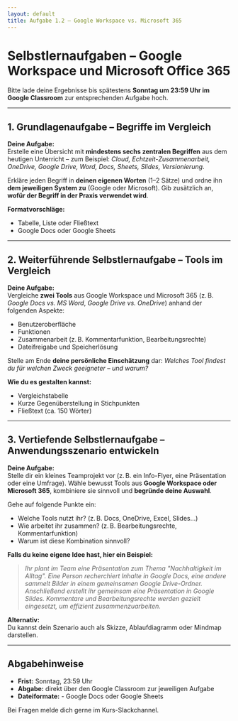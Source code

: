 ```yaml
---
layout: default
title: Aufgabe 1.2 – Google Workspace vs. Microsoft 365
---
```



# Selbstlernaufgaben – Google Workspace und Microsoft Office 365

Bitte lade deine Ergebnisse bis spätestens **Sonntag um 23:59 Uhr im Google Classroom** zur entsprechenden Aufgabe hoch.

---

## 1. Grundlagenaufgabe – Begriffe im Vergleich  

**Deine Aufgabe:**  
Erstelle eine Übersicht mit **mindestens sechs zentralen Begriffen** aus dem heutigen Unterricht – zum Beispiel: *Cloud, Echtzeit-Zusammenarbeit, OneDrive, Google Drive, Word, Docs, Sheets, Slides, Versionierung*.

Erkläre jeden Begriff in **deinen eigenen Worten** (1–2 Sätze) und ordne ihn **dem jeweiligen System zu** (Google oder Microsoft). Gib zusätzlich an, **wofür der Begriff in der Praxis verwendet wird**.

**Formatvorschläge:**  
- Tabelle, Liste oder Fließtext  
- Google Docs oder Google Sheets

---

## 2. Weiterführende Selbstlernaufgabe – Tools im Vergleich  

**Deine Aufgabe:**  
Vergleiche **zwei Tools** aus Google Workspace und Microsoft 365 (z. B. *Google Docs vs. MS Word*, *Google Drive vs. OneDrive*) anhand der folgenden Aspekte:

- Benutzeroberfläche  
- Funktionen  
- Zusammenarbeit (z. B. Kommentarfunktion, Bearbeitungsrechte)  
- Dateifreigabe und Speicherlösung

Stelle am Ende **deine persönliche Einschätzung** dar: *Welches Tool findest du für welchen Zweck geeigneter – und warum?*

**Wie du es gestalten kannst:**  
- Vergleichstabelle  
- Kurze Gegenüberstellung in Stichpunkten  
- Fließtext (ca. 150 Wörter)

---

## 3. Vertiefende Selbstlernaufgabe – Anwendungsszenario entwickeln  

**Deine Aufgabe:**  
Stelle dir ein kleines Teamprojekt vor (z. B. ein Info-Flyer, eine Präsentation oder eine Umfrage). Wähle bewusst Tools aus **Google Workspace oder Microsoft 365**, kombiniere sie sinnvoll und **begründe deine Auswahl**.

Gehe auf folgende Punkte ein:

- Welche Tools nutzt ihr? (z. B. Docs, OneDrive, Excel, Slides…)  
- Wie arbeitet ihr zusammen? (z. B. Bearbeitungsrechte, Kommentarfunktion)  
- Warum ist diese Kombination sinnvoll?

**Falls du keine eigene Idee hast, hier ein Beispiel:**  
> *Ihr plant im Team eine Präsentation zum Thema "Nachhaltigkeit im Alltag". Eine Person recherchiert Inhalte in Google Docs, eine andere sammelt Bilder in einem gemeinsamen Google Drive-Ordner. Anschließend erstellt ihr gemeinsam eine Präsentation in Google Slides. Kommentare und Bearbeitungsrechte werden gezielt eingesetzt, um effizient zusammenzuarbeiten.*

**Alternativ:**  
Du kannst dein Szenario auch als Skizze, Ablaufdiagramm oder Mindmap darstellen.

---

## Abgabehinweise

- **Frist:** Sonntag, 23:59 Uhr  
- **Abgabe:** direkt über den Google Classroom zur jeweiligen Aufgabe  
- **Dateiformate:** - Google Docs oder Google Sheets

Bei Fragen melde dich gerne im Kurs-Slackchannel.
